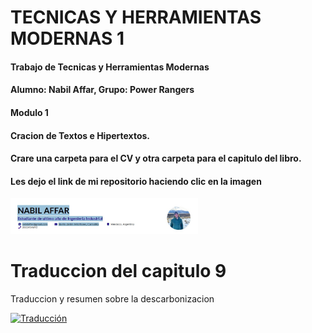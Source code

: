 # TECNICAS Y HERRAMIENTAS MODERNAS 1
#### Trabajo de Tecnicas y Herramientas Modernas <br>
#### Alumno: Nabil Affar, Grupo: Power Rangers <br>
#### Modulo 1 <br>
#### Cracion de Textos e Hipertextos. <br>
#### Crare una carpeta para el CV y otra carpeta para el capitulo del libro.

#### Les dejo el link de mi repositorio haciendo clic en la imagen
 <a href="https://nabilaffar.github.io/TyHM1/CVReady.pdf">
 <img src="WhatsApp Image 2021-06-24 at 23.09.36.jpeg" alt="CV" width="300px">
  </a>

# Traduccion del capitulo 9
<p> Traduccion y resumen sobre la descarbonizacion </p>
<a href="https://nabilaffar.github.io/TyHM1/TRADUCCIONFINAL.pdf">
<img src="WhatsApp Image 2021-06-23 at 17.54.28.jpeg" alt="Traducción" width="300px">
 </a>
 
 
